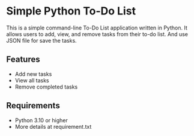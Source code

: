# Simple Python To-Do List

This is a simple command-line To-Do List application written in Python. It allows users to add, view, and remove tasks from their to-do list. And use JSON file for save the tasks.

## Features

- Add new tasks
- View all tasks
- Remove completed tasks

## Requirements

- Python 3.10 or higher
- More details at requirement.txt